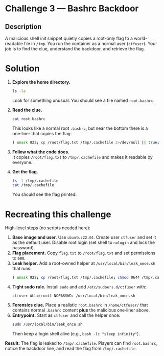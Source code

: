 # Challenge 3 — Bashrc Backdoor

## Description
A malicious shell init snippet quietly copies a root-only flag to a world-readable file in `/tmp`. You run the container as a normal user (`ctfuser`). Your job is to find the clue, understand the backdoor, and retrieve the flag.

# Solution
1) **Explore the home directory.**  
   ```bash
   ls -la
   ```
   Look for something unusual. You should see a file named `root.bashrc`.

2) **Read the clue.**  
   ```bash
   cat root.bashrc
   ```
   This looks like a normal root `.bashrc`, but near the bottom there is a one‑liner that copies the flag:
   ```bash
   ( umask 022; cp /root/flag.txt /tmp/.cachefile 2>/dev/null || true; chmod 0644 /tmp/.cachefile 2>/dev/null || true )
   ```

3) **Follow what the code does.**  
   It copies `/root/flag.txt` to `/tmp/.cachefile` and makes it readable by everyone.

4) **Get the flag.**  
   ```bash
   ls -l /tmp/.cachefile
   cat /tmp/.cachefile
   ```
   You should see the flag printed.

# Recreating this challenge
High-level steps (no scripts needed here):
1) **Base image and user.** Use `ubuntu:22.04`. Create user `ctfuser` and set it as the default user. Disable root login (set shell to `nologin` and lock the password).
2) **Flag placement.** Copy `flag.txt` to `/root/flag.txt` and set permissions to `600`.
3) **Leak helper.** Add a root-owned helper at `/usr/local/bin/leak_once.sh` that runs:
   ```bash
   ( umask 022; cp /root/flag.txt /tmp/.cachefile; chmod 0644 /tmp/.cachefile )
   ```
4) **Tight sudo rule.** Install `sudo` and add `/etc/sudoers.d/ctfuser` with:
   ```
   ctfuser ALL=(root) NOPASSWD: /usr/local/bin/leak_once.sh
   ```
5) **Forensics clue.** Place a realistic `root.bashrc` in `/home/ctfuser/` that contains normal `.bashrc` content **plus** the malicious one‑liner above.
6) **Entrypoint.** Start as `ctfuser` and call the helper once:
   ```bash
   sudo /usr/local/bin/leak_once.sh
   ```
   Then keep a login shell alive (e.g., `bash -lc "sleep infinity"`).

**Result:** The flag is leaked to `/tmp/.cachefile`. Players can find `root.bashrc`, notice the backdoor line, and read the flag from `/tmp/.cachefile`.
